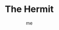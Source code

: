 ---
# basics
title     		 : "The Hermit"
token					 : 'major-09'
card_type			 : '' # major, minor, court
layout				 : "tarot-card"
author    		 : 'me'
one_liner 		 : "Solitude, experience, stillness, withdrawal"
alt_names			 : []
images				 : ['/assets/images/tarot/rws/rw-major-09.jpg']
keywords			 : ['solitude', 'experience', 'stillness', 'withdrawal']
url						 : 'tarot/cards/major-09'
aliases				 : ['hermit', 'the-hermit']

# password: 'foolish journey'
dropbox				 : 'https://www.dropbox.com/sh/9hla79iv2t6iju0/AACatsKFIh3q6m_yzXKgtBCra?dl=0'

meaning_light  : "Becoming or seeking out a guru. Going on a retreat. Recharging spiritual or creative batteries. Lighting the way for those with less experience. Stepping back to gain perspective."

meaning_shadow : "Being a loner. Fearing contact with others. Becoming a know-it-all. Inflating claims of expertise. Hiding your skills and talents out of fear of unworthiness."

# more detail
correspondence_suit 				: ""
correspondence_archetype 		: "The Holy Man"
correspondence_hebrew 			: "Yod/Hand/10"
correspondence_element 			: ""
correspondence_planet 			: ""
correspondence_astrological : "Virgo"
correspondence_mystical 		: "The Christ, while fasting 40 days in the wilderness. Chronos, the god of time. Father Time. Hermes."
correspondence_story 				: "On the verge of giving up, the main character withdraws, seeking clarity in isolation. He or she may receive advice from a wise person."

advice_relationships 	 : "Don’t be afraid of being alone. Even the closest companions need some time apart. Being involved in a partnership does not eliminate your need to be your own person. To better please others, first learn how to please yourself."

advice_work 					 : "Sometimes, you have to close the door, forward calls to voice mail, and shut down your email client to get things done. Demand the space and time you need to get your assignment done. If you’re overwhelmed, consider bringing in a consultant or an experienced aid."

advice_spirituality 	 : "Learn to be still. Doing so is a challenge in today’s hurly-burly world, but the skill offers many benefits. Focus on meditation; condition yourself to slow your thoughts and lower your blood pressure with a few measured breaths. Daily practice will make a huge difference in the quality of your life."

advice_personal_growth : "To be the best you can be, you must know who you really are. Reject the definitions others project on you. Search within. What do you really value? What do you really want to achieve? Empower yourself by embracing yourself, warts and all."

advice_fortune_telling : "A period of loneliness begins. One partner in a relationship departs. A search for love or money proves fruitless."

questions	: ["What information do you need to bring to light today?", "How might delving into faith unite those involved in your situation?", "What support could you ask for today?", "What might happen if you took a bit more space and time to yourself?", "What would happen if I simply withdrew and took no action?", "How can I get some perspective on the situation?", "Who has walked this path before me? How can I enlist his or her help?"]

# referenced in the symbols.toml data file
symbols	  : ['9', 'raised-lantern', 'star-of-david', 'staff', 'white-mountains', 'gray-robes']

# metadata
suppress_topnav : true
related_cards 	: []

---